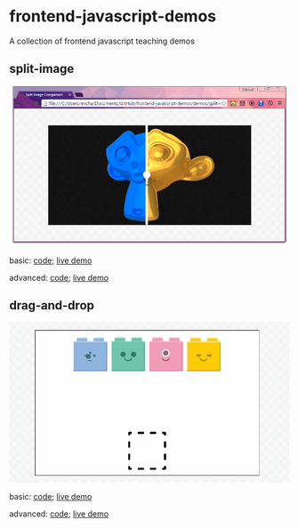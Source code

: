 frontend-javascript-demos
=========================

A collection of frontend javascript teaching demos

split-image
-----------

![Split-image Screencast](demos/split-image/split-image-recording.gif)

basic: [code](https://github.com/mikewesthad/frontend-javascript-demos/tree/gh-pages/demos/split-image/split-image-basic); [live demo](http://www.mikewesthad.com/frontend-javascript-demos/demos/split-image/split-image-basic/)

advanced: [code](https://github.com/mikewesthad/frontend-javascript-demos/tree/gh-pages/demos/split-image/split-image-advanced); [live demo](http://www.mikewesthad.com/frontend-javascript-demos/demos/split-image/split-image-advanced/)

drag-and-drop
-------------

![Split-image Screencast](demos/drag-and-drop/drag-and-drop-recording.gif)

basic: [code](https://github.com/mikewesthad/frontend-javascript-demos/tree/gh-pages/demos/drag-and-drop/drag-and-drop-basic); [live demo](http://www.mikewesthad.com/frontend-javascript-demos/demos/drag-and-drop/drag-and-drop-basic)

advanced: [code](https://github.com/mikewesthad/frontend-javascript-demos/tree/gh-pages/demos/drag-and-drop/drag-and-drop-advanced); [live demo](http://www.mikewesthad.com/frontend-javascript-demos/demos/drag-and-drop/drag-and-drop-advanced)
